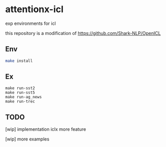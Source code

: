 # attentionx-icl

exp environments for icl

this repository is a modification of https://github.com/Shark-NLP/OpenICL


## Env

```bash
make install
```


## Ex

```
make run-sst2
make run-sst5
make run-ag_news
make run-trec
```


## TODO

[wip] implementation iclx more feature

[wip] more examples
